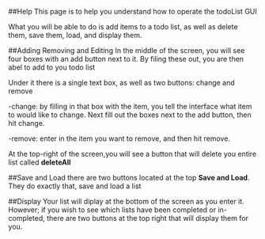 ##Help
This page is to help you understand how to operate the todoList GUI

What you will be able to do is add items to a todo list, as well as
delete them, save them, load, and display them.


##Adding Removing and Editing
In the middle of the screen, you will see four boxes with an add button
next to it. By filing these out, you are then abel to add to you todo list

Under it there is a single text box, as well as two buttons: change and remove

-change: by filling in that box with the item, you tell the interface
what item to would like to change. Next fill out the boxes next to the add
button, then hit change.

-remove: enter in the item you want to remove, and then hit remove.

At the top-right of the screen,you will see a button that will delete you 
entire list called **deleteAll**

##Save and Load
there are two buttons located at the top
**Save and Load**. They do exactly that, save and load a list

##Display
Your list will diplay at the bottom of the screen as you enter it. However;
if you wish to see which lists have been completed or in-completed, there 
are two buttons at the top right that will display them for you.